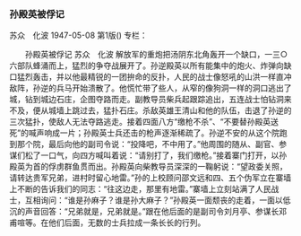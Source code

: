 ### 孙殿英被俘记
苏众　化波
1947-05-08
第1版()
专栏：

　　孙殿英被俘记
    苏众　化波
    解放军的重炮把汤阴东北角轰开一个缺口，一三○六部队蜂涌而上，猛烈的争夺战展开了。孙逆殿英以所有能集中的炮火、炸弹向缺口猛烈轰击，并以他最精锐的一团拚命的反扑，人民的战士像怒吼的山洪一样直冲敌阵，孙逆的兵马开始溃散了。他慌忙带了些人，从窄的像狗洞一样的洞口逃出了城，钻到城边石庄，企图夺路而走。副教导员柴兵起跟踪追出，五连战士怕钻洞来不及，便从城墙上跳过去，猛扑石庄。杀敌英雄王清山和他的队伍，击退了孙逆的三次猛扑，使敌人无法夺路逃走。接着四面八方“缴枪不杀”、“不要替孙殿英送死”的喊声响成一片；孙殿英士兵还击的枪声逐渐稀疏了。孙逆不安的从这个院跑到那个院，最后向他的副司令说：“投降吧，不中用了。”他周围的随从、副官、参谋们松了一口气，向四方喊叫着说：“请别打了，我们缴枪。”接着寨门打开，以孙殿英为首的俘虏群鱼贯而出。孙殿英向柴教导员深深的一鞠躬说：“望政委关照，请转达贵军兄弟，进村时留心地雷。”孙的上校顾问邵文远和四、五个伪军立在寨墙上不断的告诉我们的同志：“往这边走，那里有地雷。”寨墙上立刻站满了人民战士，互相询问：“谁是孙麻子？谁是孙大麻子？”孙殿英一面颓丧的走着，一面以低沉的声音回答：“兄弟就是，兄弟就是。”跟在他后面的是副司令刘月亭、参谋长邓甫喧等。在他们后面，无数的士兵拉成一条长长的行列。
